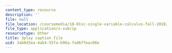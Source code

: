 ```yaml
---
content_type: resource
description: ''
file: null
file_location: /coursemedia/18-01sc-single-variable-calculus-fall-2010/3ab0d3ea4ab455fab96afad6ffeac06e_1RLctDS2hUQ.vtt
file_type: application/x-subrip
resourcetype: Other
title: 3play caption file
uid: 3ab0d3ea-4ab4-55fa-b96a-fad6ffeac06e
---
```

